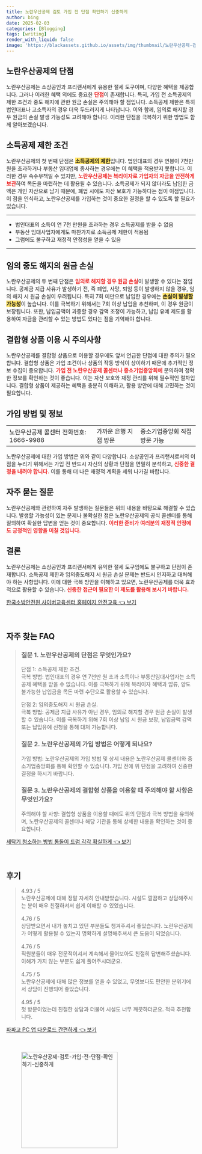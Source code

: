 ```yaml
---
title: 노란우산공제 검토 가입 전 단점 확인하기 신중하게
author: bing
date: 2025-02-03
categories: [Blogging]
tags: [writing]
render_with_liquid: false
image: 'https://blackassets.github.io/assets/img/thumbnail/노란우산공제-검토-가입-전-단점-확인하기-신중하게.webp'
---
```



<h2 id='노란우산공제의 단점'>노란우산공제의 단점</h2>

<p>노란우산공제는 소상공인과 프리랜서에게 유용한 절세 도구이며, 다양한 혜택을 제공합니다. 그러나 이러한 혜택 외에도 중요한 <b><span style="color: #ee2323;">단점</span></b>이 존재합니다. 특히, 가입 전 소득공제의 제한 조건과 중도 해지에 관한 원금 손실은 주의해야 할 점입니다. 소득공제 제한은 특히 법인대표나 고소득자의 경우 더욱 두드러지게 나타납니다. 이와 함께, 임의로 해지할 경우 원금의 손실 발생 가능성도 고려해야 합니다. 이러한 단점을 극복하기 위한 방법도 함께 알아보겠습니다.</p>

<h2 id='소득공제 제한 조건'>소득공제 제한 조건</h2>

<p>노란우산공제의 첫 번째 단점은 <b><span style="background-color: #ffe066;">소득공제의 제한</span></b>입니다. 법인대표의 경우 연봉이 7천만 원을 초과하거나 부동산 임대업에 종사하는 경우에는 이 혜택을 적용받지 못합니다. 이러한 경우 속수무책일 수 있지만, <b><span style="color: #ee2323;">노란우산공제는 복리이자로 가입자의 자금을 안전하게 보관</span></b>하여 목돈을 마련하는 데 활용될 수 있습니다. 소득공제가 되지 않더라도 납입한 금액은 개인 자산으로 남기 때문에, 폐업 시에도 자산 보호가 가능하다는 점이 이점입니다. 이 점을 인식하고, 노란우산공제를 가입하는 것이 중요한 결정을 할 수 있도록 할 필요가 있습니다.</p>

<hr />

<ul>
    <li>법인대표의 소득이 연 7천 만원을 초과하는 경우 소득공제를 받을 수 없음</li>
    <li>부동산 임대사업자에게도 마찬가지로 소득공제 제한이 적용됨</li>
    <li>그럼에도 불구하고 재정적 안정성을 얻을 수 있음</li>
</ul>

<hr />

<h2 id='임의 중도 해지의 원금 손실'>임의 중도 해지의 원금 손실</h2>

<p>노란우산공제의 두 번째 단점은 <b><span style="color: #ee2323;">임의로 해지할 경우 원금 손실</span></b>이 발생할 수 있다는 점입니다. 공제금 지급 사유가 발생하기 전, 즉 폐업, 사망, 퇴임 등이 발생하지 않을 경우, 임의 해지 시 원금 손실이 우려됩니다. 특히 7회 미만으로 납입한 경우에는 <b><span style="background-color: #ffe066;">손실이 발생할 가능성</span></b>이 높습니다. 이를 극복하기 위해서는 7회 이상 납입을 추천하며, 이 경우 원금이 보장됩니다. 또한, 납입금액이 과중할 경우 감액 조정이 가능하고, 납입 유예 제도를 활용하여 자금을 관리할 수 있는 방법도 있다는 점을 기억해야 합니다.</p>

<h2 id='결합형 상품 이용 시 주의사항'>결합형 상품 이용 시 주의사항</h2>

<p>노란우산공제를 결합형 상품으로 이용할 경우에도 앞서 언급한 단점에 대한 주의가 필요합니다. 결합형 상품은 가입 조건이나 상품의 작동 방식이 상이하기 때문에 추가적인 정보 수집이 중요합니다. <b><span style="color: #ee2323;">가입 전 노란우산공제 콜센터나 중소기업중앙회에</span></b> 문의하여 정확한 정보를 확인하는 것이 좋습니다. 이는 자산 보호와 재정 관리를 위해 필수적인 절차입니다. 결합형 상품이 제공하는 혜택을 충분히 이해하고, 활용 방안에 대해 고민하는 것이 필요합니다.</p>

<h2 id='가입 방법 및 정보'>가입 방법 및 정보</h2>

<table>
    <tr>
        <td>노란우산공제 콜센터 전화번호: 1666-9988</td>
        <td>가까운 은행 지점 방문</td>
        <td>중소기업중앙회 직접 방문 가능</td>
    </tr>
</table>

<p>노란우산공제에 대한 가입 방법은 위와 같이 다양합니다. 소상공인과 프리랜서로서의 이점을 누리기 위해서는 가입 전 반드시 자신의 상황과 단점을 면밀히 분석하고, <b><span style="color: #ee2323;">신중한 결정을 내려야 합니다.</span></b> 이를 통해 더 나은 재정적 계획을 세워 나가길 바랍니다.</p>

<h2 id='자주 묻는 질문'>자주 묻는 질문</h2>

<p>노란우산공제와 관련하여 자주 발생하는 질문들은 위의 내용을 바탕으로 해결할 수 있습니다. 발생할 가능성이 있는 문제나 불확실한 점은 노란우산공제의 공식 콜센터를 통해 질의하여 확실한 답변을 얻는 것이 중요합니다. <b><span style="color: #ee2323;">이러한 준비가 여러분의 재정적 안정에도 긍정적인 영향을 미칠 것입니다.</span></b></p>

<h2 id='결론'>결론</h2>

<p>노란우산공제는 소상공인과 프리랜서에게 유익한 절세 도구임에도 불구하고 단점이 존재합니다. 소득공제 제한과 임의중도해지 시 원금 손실 문제는 반드시 인지하고 대처해야 하는 사항입니다. 이에 대한 극복 방안을 이해하고 있으면, 노란우산공제를 더욱 효과적으로 활용할 수 있습니다. <b><span style="color: #ee2323;">신중한 접근이 필요한 이 제도를 활용해 보시기 바랍니다.</span></b></p>


<p><a class="click-button" title="한국소방안전원 사이버교육센터 홈페이지 안전교육" href="https://blackassets.github.io/posts/%ED%95%9C%EA%B5%AD%EC%86%8C%EB%B0%A9%EC%95%88%EC%A0%84%EC%9B%90-%EC%82%AC%EC%9D%B4%EB%B2%84%EA%B5%90%EC%9C%A1%EC%84%BC%ED%84%B0-%ED%99%88%ED%8E%98%EC%9D%B4%EC%A7%80-%EC%95%88%EC%A0%84%EA%B5%90%EC%9C%A1/" rel="dofollow">한국소방안전원 사이버교육센터 홈페이지 안전교육 👈 보기</a></p><br>
<h2 id='자주_찾는_FAQ'>자주 찾는 FAQ</h2>
<div itemscope="" itemtype="https://schema.org/FAQPage"> 
    <blockquote> 
        <div itemscope="" itemprop="mainEntity" itemtype="https://schema.org/Question"> 
            <h3 itemprop="name">질문 1. 노란우산공제의 단점은 무엇인가요?</h3> 
            <div itemscope="" itemprop="acceptedAnswer" itemtype="https://schema.org/Answer"> 
                <span itemprop="text"> 
                    <p>단점 1: 소득공제 제한 조건. <br />
                    극복 방법: 법인대표의 경우 연 7천만 원 초과 소득이나 부동산임대사업자는 소득공제 혜택을 받을 수 없습니다. 이를 극복하기 위해 복리이자 혜택과 압류, 양도 불가능한 납입금을 목돈 마련 수단으로 활용할 수 있습니다.</p> 
                    <p>단점 2: 임의중도해지 시 원금 손실. <br />
                    극복 방법: 공제금 지급 사유가 아닌 경우, 임의로 해지할 경우 원금 손실이 발생할 수 있습니다. 이를 극복하기 위해 7회 이상 납입 시 원금 보장, 납입금액 감액 또는 납입유예 신청을 통해 대처 가능합니다.</p>
                </span> 
            </div> 
        </div> 
        <div itemscope="" itemprop="mainEntity" itemtype="https://schema.org/Question"> 
            <h3 itemprop="name">질문 2. 노란우산공제의 가입 방법은 어떻게 되나요?</h3> 
            <div itemscope="" itemprop="acceptedAnswer" itemtype="https://schema.org/Answer"> 
                <span itemprop="text"> 
                    <p>가입 방법: 노란우산공제의 가입 방법 및 상세 내용은 노란우산공제 콜센터와 중소기업중앙회를 통해 확인할 수 있습니다. 가입 전에 위 단점을 고려하여 신중한 결정을 하시기 바랍니다.</p>
                </span> 
            </div> 
        </div> 
        <div itemscope="" itemprop="mainEntity" itemtype="https://schema.org/Question"> 
            <h3 itemprop="name">질문 3. 노란우산공제의 결합형 상품을 이용할 때 주의해야 할 사항은 무엇인가요?</h3> 
            <div itemscope="" itemprop="acceptedAnswer" itemtype="https://schema.org/Answer"> 
                <span itemprop="text"> 
                    <p>주의해야 할 사항: 결합형 상품을 이용할 때에도 위의 단점과 극복 방법을 유의하며, 노란우산공제의 콜센터나 해당 기관을 통해 상세한 내용을 확인하는 것이 중요합니다.</p>
                </span> 
            </div> 
        </div> 
    </blockquote> 
</div>
<p><a class="click-button" title="세탁기 청소하는 방법 통돌이 드럼 각각 확실하게" href="https://blackassets.github.io/posts/%EC%84%B8%ED%83%81%EA%B8%B0-%EC%B2%AD%EC%86%8C%ED%95%98%EB%8A%94-%EB%B0%A9%EB%B2%95-%ED%86%B5%EB%8F%8C%EC%9D%B4-%EB%93%9C%EB%9F%BC-%EA%B0%81%EA%B0%81-%ED%99%95%EC%8B%A4%ED%95%98%EA%B2%8C/" rel="dofollow">세탁기 청소하는 방법 통돌이 드럼 각각 확실하게 👈 보기</a></p><br>
<h2 id='후기'>후기</h2>
<div itemscope itemtype="https://schema.org/Product">
  <blockquote>
  <div itemprop="review" itemscope itemtype="https://schema.org/Review">
      <div itemprop="reviewRating" itemscope itemtype="https://schema.org/Rating"> <span itemprop="ratingValue">4.93</span> / <span itemprop="bestRating">5</span> </div>
      <span itemprop="reviewBody">노란우산공제에 대해 정말 자세히 안내받았습니다. 시설도 깔끔하고 상담해주시는 분이 매우 친절하셔서 쉽게 이해할 수 있었습니다.</span>
  </div>
  <br>
  <div itemprop="review" itemscope itemtype="https://schema.org/Review">
      <div itemprop="reviewRating" itemscope itemtype="https://schema.org/Rating"> <span itemprop="ratingValue">4.76</span> / <span itemprop="bestRating">5</span> </div>
      <span itemprop="reviewBody">상담받으면서 내가 놓치고 있던 부분들도 챙겨주셔서 좋았습니다. 노란우산공제가 어떻게 활용될 수 있는지 명확하게 설명해주셔서 큰 도움이 되었습니다.</span>
  </div>
  <br>
  <div itemprop="review" itemscope itemtype="https://schema.org/Review">
      <div itemprop="reviewRating" itemscope itemtype="https://schema.org/Rating"> <span itemprop="ratingValue">4.76</span> / <span itemprop="bestRating">5</span> </div>
      <span itemprop="reviewBody">직원분들이 매우 전문적이셔서 계속해서 물어보아도 친절히 답변해주셨습니다. 이해가 가지 않는 부분도 쉽게 풀어주시더군요.</span>
  </div>
  <br>
  <div itemprop="review" itemscope itemtype="https://schema.org/Review">
      <div itemprop="reviewRating" itemscope itemtype="https://schema.org/Rating"> <span itemprop="ratingValue">4.75</span> / <span itemprop="bestRating">5</span> </div>
      <span itemprop="reviewBody">노란우산공제에 대해 많은 정보를 얻을 수 있었고, 무엇보다도 편안한 분위기에서 상담이 진행되어 좋았습니다.</span>
  </div>
  <br>
  <div itemprop="review" itemscope itemtype="https://schema.org/Review">
      <div itemprop="reviewRating" itemscope itemtype="https://schema.org/Rating"> <span itemprop="ratingValue">4.95</span> / <span itemprop="bestRating">5</span> </div>
      <span itemprop="reviewBody">첫 방문이었는데 친절한 상담과 더불어 시설도 너무 깨끗하더군요. 적극 추천합니다.</span>
  </div>
  </blockquote>
</div>
<p><a class="click-button" title="파파고 PC 앱 다운로드 간편하게" href="https://blackassets.github.io/posts/%ED%8C%8C%ED%8C%8C%EA%B3%A0-PC-%EC%95%B1-%EB%8B%A4%EC%9A%B4%EB%A1%9C%EB%93%9C-%EA%B0%84%ED%8E%B8%ED%95%98%EA%B2%8C/" rel="dofollow">파파고 PC 앱 다운로드 간편하게 👈 보기</a></p><br>
<figure class="image"><img src="https://blackassets.github.io/assets/img/thumbnail/노란우산공제-검토-가입-전-단점-확인하기-신중하게.webp" alt="노란우산공제-검토-가입-전-단점-확인하기-신중하게" width="256" height="256"></figure>